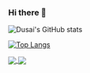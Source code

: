 ### Hi there 👋

![Dusai's GitHub stats](https://github-readme-stats.vercel.app/api?username=pwxiao&show_icons=true)

[![Top Langs](https://github-readme-stats.vercel.app/api/top-langs/?username=pwxiao&hide=html)](https://github.com/anuraghazra/github-readme-stats)




<a href="https://github.com/anuraghazra/github-readme-stats">
  <img align="center" src="https://github-readme-stats.vercel.app/api/pin/?username=anuraghazra&repo=pwxiao.github.io" />
</a>
<a href="https://github.com/anuraghazra/github-readme-stats">
  <img align="center" src="https://github-readme-stats.vercel.app/api/pin/?username=anuraghazra&repo=StudyBar" />
</a>
